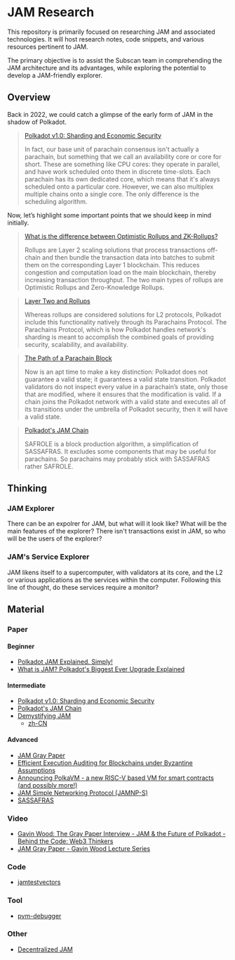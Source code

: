 # JAM Research

This repository is primarily focused on researching JAM and associated technologies. It will host research notes, code snippets, and various resources pertinent to JAM.

The primary objective is to assist the Subscan team in comprehending the JAM architecture and its advantages, while exploring the potential to develop a JAM-friendly explorer.

## Overview

Back in 2022, we could catch a glimpse of the early form of JAM in the shadow of Polkadot.

> [Polkadot v1.0: Sharding and Economic Security](https://polkadot.com/blog/polkadot-v1-0-sharding-and-economic-security#approval-checking-and-finality)
>
> In fact, our base unit of parachain consensus isn't actually a parachain, but something that we call an availability core or core for short. These are something like CPU cores: they operate in parallel, and have work scheduled onto them in discrete time-slots. Each parachain has its own dedicated core, which means that it's always scheduled onto a particular core. However, we can also multiplex multiple chains onto a single core. The only difference is the scheduling algorithm.

Now, let’s highlight some important points that we should keep in mind initially.

> [What is the difference between Optimistic Rollups and ZK-Rollups?](https://www.coinbase.com/en-sg/learn/tips-and-tutorials/what-is-the-difference-between-optimistic-rollups-and-zk-rollups)
>
> Rollups are Layer 2 scaling solutions that process transactions off-chain and then bundle the transaction data into batches to submit them on the corresponding Layer 1 blockchain. This reduces congestion and computation load on the main blockchain, thereby increasing transaction throughput. The two main types of rollups are Optimistic Rollups and Zero-Knowledge Rollups.

> [Layer Two and Rollups](https://wiki.polkadot.network/docs/learn-comparisons-rollups)
>
> Whereas rollups are considered solutions for L2 protocols, Polkadot include this functionality natively through its Parachains Protocol. The Parachains Protocol, which is how Polkadot handles network's sharding is meant to accomplish the combined goals of providing security, scalability, and availability.

> [The Path of a Parachain Block](https://polkadot.com/blog/the-path-of-a-parachain-block)
>
> Now is an apt time to make a key distinction: Polkadot does not guarantee a valid state; it guarantees a valid state transition. Polkadot validators do not inspect every value in a parachain’s state, only those that are modified, where it ensures that the modification is valid. If a chain joins the Polkadot network with a valid state and executes all of its transitions under the umbrella of Polkadot security, then it will have a valid state.

> [Polkadot's JAM Chain](https://wiki.polkadot.network/docs/learn-jam-chain)
>
> SAFROLE is a block production algorithm, a simplification of SASSAFRAS. It excludes some components that may be useful for parachains. So parachains may probably stick with SASSAFRAS rather SAFROLE.

## Thinking

### JAM Explorer

There can be an expolrer for JAM, but what will it look like? What will be the main features of the explorer? There isn't transactions exist in JAM, so who will be the users of the explorer?

### JAM's Service Explorer

JAM likens itself to a supercomputer, with validators at its core, and the L2 or various applications as the services within the computer. Following this line of thought, do these services require a monitor?

## Material

### Paper

#### Beginner

-   [Polkadot JAM Explained. Simply!](https://polkadotters.medium.com/polkadot-jam-explained-simply-825ec8b24607)
-   [What is JAM? Polkadot's Biggest Ever Upgrade Explained](https://decrypt.co/resources/what-is-jam-polkadots-biggest-ever-upgrade-explained)

#### Intermediate

-   [Polkadot v1.0: Sharding and Economic Security](https://polkadot.com/blog/polkadot-v1-0-sharding-and-economic-security)
-   [Polkadot's JAM Chain](https://wiki.polkadot.network/docs/learn-jam-chain)
-   [Demystifying JAM](https://blog.kianenigma.nl/posts/tech/demystifying-jam)
    -   [zh-CN](material/demystifying-jam-zh-CN.md)

#### Advanced

-   [JAM Gray Paper](https://graypaper.com)
-   [Efficient Execution Auditing for Blockchains under Byzantine Assumptions](https://eprint.iacr.org/2024/961)
-   [Announcing PolkaVM - a new RISC-V based VM for smart contracts (and possibly more!)](https://forum.polkadot.network/t/announcing-polkavm-a-new-risc-v-based-vm-for-smart-contracts-and-possibly-more/3811)
-   [JAM Simple Networking Protocol (JAMNP-S)](https://hackmd.io/@polkadot/jamsnp)
-   [SASSAFRAS](https://research.web3.foundation/Polkadot/protocols/block-production/SASSAFRAS)

### Video

-   [Gavin Wood: The Gray Paper Interview - JAM & the Future of Polkadot - Behind the Code: Web3 Thinkers](https://www.youtube.com/watch?v=O3kRAVBTkfs)
-   [JAM Gray Paper - Gavin Wood Lecture Series](https://www.youtube.com/watch?v=wbnTnBQNDr4&list=PLwcnAOKMj-Ab7sDej2P4peqGxu2mTGYNy)

### Code

-   [jamtestvectors](https://github.com/w3f/jamtestvectors)

### Tool

-   [pvm-debugger](https://github.com/FluffyLabs/pvm-debugger)

### Other

-   [Decentralized JAM](https://jam.web3.foundation)
